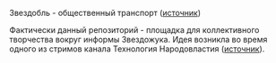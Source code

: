 Звездобль - общественный транспорт ([источник](https://www.youtube.com/watch?v=RfeGtYqfyEU&lc=UgzXs17h1f_KiiUbDz14AaABAg))

Фактически данный репозиторий - площадка для коллективного творчества вокруг информы Звездожука.
Идея возникла во время одного из стримов канала Технология Народовластия ([источник](https://www.youtube.com/watch?v=TW_G73Pd1i4&lc=UgxcV0VyJ_9UbzWSjjF4AaABAg)).
